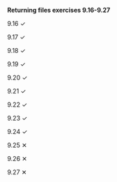 **Returning files exercises 9.16-9.27**

9.16 ✓

9.17 ✓

9.18 ✓

9.19 ✓

9.20 ✓

9.21 ✓

9.22 ✓

9.23 ✓

9.24 ✓

9.25 ✕

9.26 ✕

9.27 ✕
